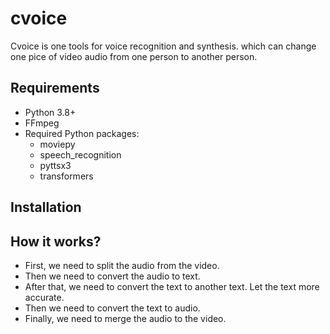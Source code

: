 # cvoice

Cvoice is one tools for voice recognition and synthesis. which can change one pice of video audio from one person to another person.

## Requirements

- Python 3.8+
- FFmpeg
- Required Python packages:
  - moviepy
  - speech_recognition
  - pyttsx3
  - transformers

## Installation

## How it works?

- First, we need to split the audio from the video.
- Then we need to convert the audio to text.
- After that, we need to convert the text to another text. Let the text more accurate.
- Then we need to convert the text to audio.
- Finally, we need to merge the audio to the video.
